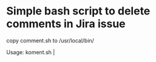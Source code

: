 # Simple bash script to delete comments in Jira issue 

copy comment.sh to /usr/local/bin/ 

Usage: koment.sh <issueID>|<key>
